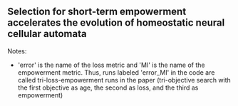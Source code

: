 ## Selection for short-term empowerment accelerates the evolution of homeostatic neural cellular automata


Notes: 
- 'error' is the name of the loss metric and 'MI' is the name of the empowerment metric. Thus, runs labeled 'error_MI' in the code are called tri-loss-empowerment runs in the paper (tri-objective search with the first objective as age, the second as loss, and the third as empowerment)

